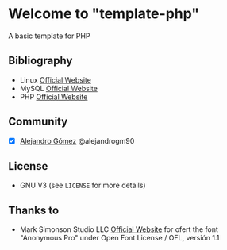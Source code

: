 # Welcome to "template-php" #
A basic template for PHP

## Bibliography ##
- Linux [Official Website](https://www.linux.org/)
- MySQL [Official Website](https://www.mysql.org/)
- PHP [Official Website](http://php.net/)

## Community ##
- [x] [Alejandro Gómez](https://github.com/alejandrogm90) @alejandrogm90

## License ##
* GNU V3 (see `LICENSE` for more details)

## Thanks to ##
- Mark Simonson Studio LLC [Official Website](http://www.ms-studio.com ) for ofert the font "Anonymous Pro" under Open Font License / OFL, versión 1.1
